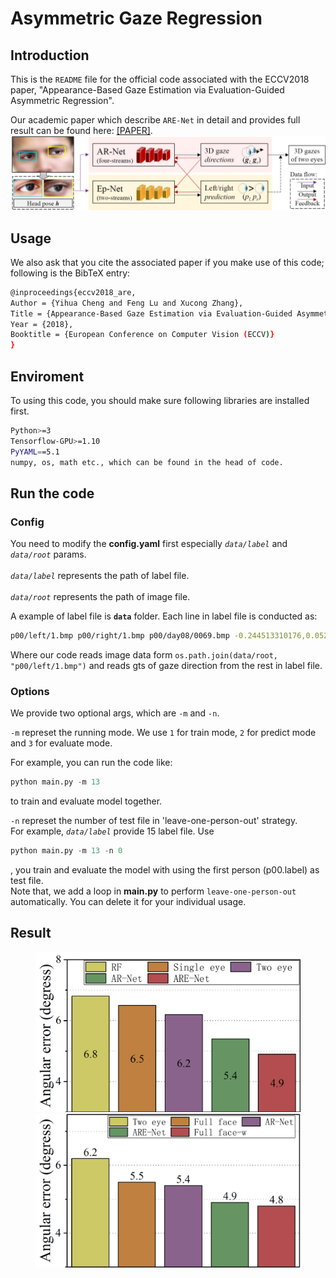 # Asymmetric Gaze Regression


## Introduction
This is the `README` file for the official code associated with the ECCV2018 paper, "Appearance-Based Gaze Estimation via Evaluation-Guided Asymmetric Regression".<br>

Our academic paper which describe `ARE-Net` in detail and provides full result can be found here: [[PAPER]]( http://openaccess.thecvf.com/content_ECCV_2018/papers/Yihua_Cheng_Appearance-Based_Gaze_Estimation_ECCV_2018_paper.pdf).<br>
<img src='imgs/overview.jpg'>

## Usage
We also ask that you cite the associated paper if you make use of this code; following is the BibTeX entry:<br>
```bash
@inproceedings{eccv2018_are,
Author = {Yihua Cheng and Feng Lu and Xucong Zhang},
Title = {Appearance-Based Gaze Estimation via Evaluation-Guided Asymmetric Regression},
Year = {2018},
Booktitle = {European Conference on Computer Vision (ECCV)}
}
```

## Enviroment
To using this code, you should make sure following libraries are installed first.<br>
```bash
Python>=3
Tensorflow-GPU>=1.10
PyYAML==5.1
numpy, os, math etc., which can be found in the head of code.
``` 

## Run the code
### Config
You need to modify the **config.yaml** first especially *`data/label`* and *`data/root`* params.<br>  
*`data/label`* represents the path of label file.<br>  
*`data/root`* represents the path of image file.<br>  

A example of label file is **`data`** folder. Each line in label file is conducted as:<br>
```bash
p00/left/1.bmp p00/right/1.bmp p00/day08/0069.bmp -0.244513310176,0.0520949295694,-0.968245505778 ... ...
```
Where our code reads image data form `os.path.join(data/root, "p00/left/1.bmp")` and reads gts of gaze direction from the rest in label file.<br>
### Options
We provide two optional args, which are `-m` and `-n`.<br>  

`-m` represet the running mode. We use `1` for train mode, `2` for predict mode and `3` for evaluate mode.<br>

For example, you can run the code like:<br>
```python
python main.py -m 13
```
to train and evaluate model together.<br>

`-n` represet the number of test file in 'leave-one-person-out' strategy.<br>
For example, *`data/label`* provide 15 label file. Use
```python
python main.py -m 13 -n 0
```
, you train and evaluate the model with using the first person (p00.label) as test file. <br>
Note that, we add a loop in **main.py** to perform `leave-one-person-out` automatically. You can delete it for your individual usage.<br>

## Result
<figure class="half">
  <img src='imgs/eye.jpg'>
  <img src='imgs/face.jpg'>
</figure>
